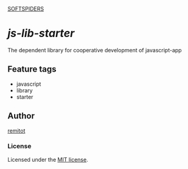 [SOFTSPIDERS](https://github.com/softspiders/softspiders)

# *js-lib-starter*

The dependent library for cooperative development of javascript-app

## Feature tags

- javascript
- library
- starter

## Author

[remitot](https://github.com/remitot)

### License

Licensed under the [MIT license](./LICENSE).
